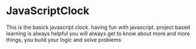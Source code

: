 # JavaScriptClock
This is the basick javascript clock. having fun with javascript. project based learning is always helpful you will always get to know about more and more things, you build your logic and solve problems
